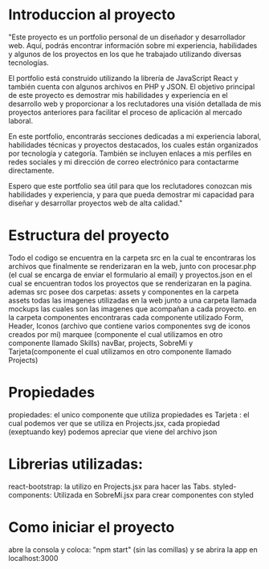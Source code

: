 # Introduccion al proyecto

"Este proyecto es un portfolio personal de un diseñador y desarrollador web. Aquí, podrás encontrar información sobre mi experiencia, habilidades y algunos de los proyectos en los que he trabajado utilizando diversas tecnologías.

El portfolio está construido utilizando la librería de JavaScript React y también cuenta con algunos archivos en PHP y JSON. El objetivo principal de este proyecto es demostrar mis habilidades y experiencia en el desarrollo web y proporcionar a los reclutadores una visión detallada de mis proyectos anteriores para facilitar el proceso de aplicación al mercado laboral.

En este portfolio, encontrarás secciones dedicadas a mi experiencia laboral, habilidades técnicas y proyectos destacados, los cuales están organizados por tecnología y categoría. También se incluyen enlaces a mis perfiles en redes sociales y mi dirección de correo electrónico para contactarme directamente.

Espero que este portfolio sea útil para que los reclutadores conozcan mis habilidades y experiencia, y para que pueda demostrar mi capacidad para diseñar y desarrollar proyectos web de alta calidad."

# Estructura del proyecto

Todo el codigo se encuentra en la carpeta src en la cual te encontraras los archivos que finalmente se renderizaran en la web, junto con procesar.php (el cual se encarga de enviar el formulario al email) y proyectos.json en el cual se encuentran todos los proyectos que se renderizaran en la pagina.
ademas src posee dos carpetas: assets y componentes
en la carpeta assets todas las imagenes utilizadas en la web junto a una carpeta llamada mockups las cuales son las imagenes que acompañan a cada proyecto.
en la carpeta componentes encontraras cada componente utilizado Form, Header, Iconos (archivo que contiene varios componentes svg de iconos creados por mi) marquee (componente el cual utilizamos en otro componente llamado Skills) navBar, projects, SobreMi y Tarjeta(componente el cual utilizamos en otro componente llamado Projects)

# Propiedades
propiedades: el unico componente que utiliza propiedades es Tarjeta : el cual podemos ver que se utiliza en Projects.jsx, cada propiedad (exeptuando key) podemos apreciar que viene del archivo json

# Librerias utilizadas:
react-bootstrap: la utilizo en Projects.jsx para hacer las  Tabs.
styled-components: Utilizada en SobreMi.jsx para crear componentes con styled

# Como iniciar el proyecto

abre la consola y coloca: "npm start" (sin las comillas) y se abrira la app en localhost:3000
